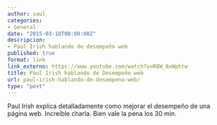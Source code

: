 ```yaml
---
author: saul
categories:
- General
date: "2015-03-18T00:00:00Z"
descripcion:
- Paul Irish hablando de desempeño web
published: true
format: link
link_externo: https://www.youtube.com/watch?v=R8W_6xWphtw
title: Paul Irish hablando de Desempeño web
url: paul-irish-hablando-de-desempeno-web/
type: "post"
---
```


Paul Irish explica detalladamente como mejorar el desempeño de una página web. Increíble charla. Bien vale la pena los 30 min.